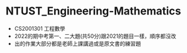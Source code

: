 # NTUST_Engineering-Mathematics
- CS2001301 工程數學
- 2022的期中考第一、二大題(共50分)跟2021的題目一樣，順序都沒改
- 出的作業大部分都是老師上課講過或是原文書的練習題
